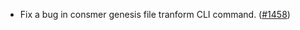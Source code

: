 - Fix a bug in consmer genesis file tranform CLI command.
([\#1458](https://github.com/cosmos/interchain-security/pull/1458))